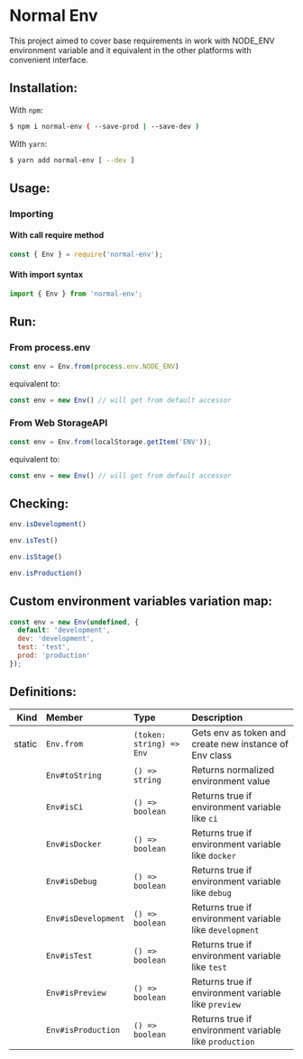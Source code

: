 # Normal Env

This project aimed to cover base requirements in work with NODE_ENV environment variable and it equivalent in the other platforms with convenient interface.

## Installation:

With `npm`:
```bash
$ npm i normal-env ( --save-prod | --save-dev )
```

With `yarn`:
```bash
$ yarn add normal-env [ --dev ]
```

## Usage:
### Importing
#### With call require method

```javascript
const { Env } = require('normal-env');
```

#### With import syntax
```javascript
import { Env } from 'normal-env';
```

## Run:

### From process.env
```javascript
const env = Env.from(process.env.NODE_ENV)
```
equivalent to:
```javascript
const env = new Env() // will get from default accessor
```

### From Web StorageAPI
```javascript
const env = Env.from(localStorage.getItem('ENV'));
```
equivalent to:
```javascript
const env = new Env() // will get from default accessor
```

## Checking:

```javascript
env.isDevelopment()
```

```javascript
env.isTest()
```

```javascript
env.isStage()
```

```javascript
env.isProduction()
```

## Custom environment variables variation map:

```javascript
const env = new Env(undefined, {
  default: 'development',
  dev: 'development',
  test: 'test',
  prod: 'production'
});
```

## Definitions:

| Kind |Member|Type|Description|
|-----:|:-----|:---|:----------|
|static|`Env.from`|`(token: string) => Env`|Gets env as token and create new instance of Env class|
||`Env#toString`|`() => string`|Returns normalized environment value|
||`Env#isCi`|`() => boolean`|Returns true if environment variable like `ci`|
||`Env#isDocker`|`() => boolean`|Returns true if environment variable like `docker`|
||`Env#isDebug`|`() => boolean`|Returns true if environment variable like `debug`|
||`Env#isDevelopment`|`() => boolean`|Returns true if environment variable like `development`|
||`Env#isTest`|`() => boolean`|Returns true if environment variable like `test`|
||`Env#isPreview`|`() => boolean`|Returns true if environment variable like `preview`|
||`Env#isProduction`|`() => boolean`|Returns true if environment variable like `production`|
